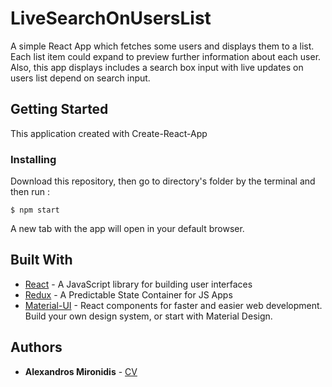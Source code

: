 # LiveSearchOnUsersList

A simple React App which fetches some users and displays them to a list. Each list item could expand to preview further information about each user. Also, this app displays includes a search box input with live updates on users list depend on search input.

## Getting Started

This application created with Create-React-App



### Installing
Download this repository, then go to directory's folder by the terminal and then run :  
```
$ npm start
```
A new tab with the app will open in your default browser.



## Built With

* [React](https://react.org/) - A JavaScript library for building user interfaces
* [Redux](https://redux.js.org/) - A Predictable State Container for JS Apps
* [Material-UI](https://material-ui.com/) - React components for faster and easier web development. Build your own design system, or start with Material Design.



## Authors

* **Alexandros Mironidis** - [CV](https://alxmrd.github.io/)




